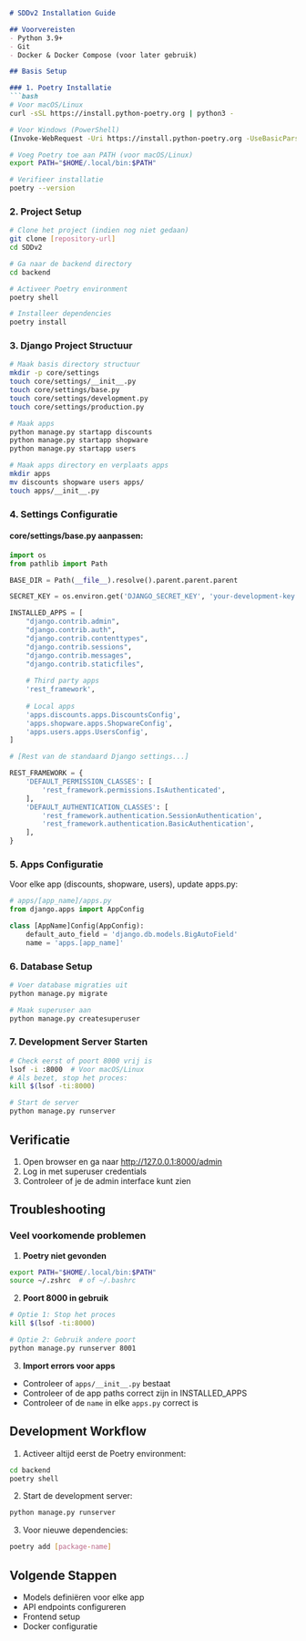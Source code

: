 
```markdown
# SDDv2 Installation Guide

## Voorvereisten
- Python 3.9+
- Git
- Docker & Docker Compose (voor later gebruik)

## Basis Setup

### 1. Poetry Installatie
```bash
# Voor macOS/Linux
curl -sSL https://install.python-poetry.org | python3 -

# Voor Windows (PowerShell)
(Invoke-WebRequest -Uri https://install.python-poetry.org -UseBasicParsing).Content | py -

# Voeg Poetry toe aan PATH (voor macOS/Linux)
export PATH="$HOME/.local/bin:$PATH"

# Verifieer installatie
poetry --version
```

### 2. Project Setup
```bash
# Clone het project (indien nog niet gedaan)
git clone [repository-url]
cd SDDv2

# Ga naar de backend directory
cd backend

# Activeer Poetry environment
poetry shell

# Installeer dependencies
poetry install
```

### 3. Django Project Structuur
```bash
# Maak basis directory structuur
mkdir -p core/settings
touch core/settings/__init__.py
touch core/settings/base.py
touch core/settings/development.py
touch core/settings/production.py

# Maak apps
python manage.py startapp discounts
python manage.py startapp shopware
python manage.py startapp users

# Maak apps directory en verplaats apps
mkdir apps
mv discounts shopware users apps/
touch apps/__init__.py
```

### 4. Settings Configuratie

#### core/settings/base.py aanpassen:
```python
import os
from pathlib import Path

BASE_DIR = Path(__file__).resolve().parent.parent.parent

SECRET_KEY = os.environ.get('DJANGO_SECRET_KEY', 'your-development-key')

INSTALLED_APPS = [
    "django.contrib.admin",
    "django.contrib.auth",
    "django.contrib.contenttypes",
    "django.contrib.sessions",
    "django.contrib.messages",
    "django.contrib.staticfiles",
    
    # Third party apps
    'rest_framework',
    
    # Local apps
    'apps.discounts.apps.DiscountsConfig',
    'apps.shopware.apps.ShopwareConfig',
    'apps.users.apps.UsersConfig',
]

# [Rest van de standaard Django settings...]

REST_FRAMEWORK = {
    'DEFAULT_PERMISSION_CLASSES': [
        'rest_framework.permissions.IsAuthenticated',
    ],
    'DEFAULT_AUTHENTICATION_CLASSES': [
        'rest_framework.authentication.SessionAuthentication',
        'rest_framework.authentication.BasicAuthentication',
    ],
}
```

### 5. Apps Configuratie
Voor elke app (discounts, shopware, users), update apps.py:

```python
# apps/[app_name]/apps.py
from django.apps import AppConfig

class [AppName]Config(AppConfig):
    default_auto_field = 'django.db.models.BigAutoField'
    name = 'apps.[app_name]'
```

### 6. Database Setup
```bash
# Voer database migraties uit
python manage.py migrate

# Maak superuser aan
python manage.py createsuperuser
```

### 7. Development Server Starten
```bash
# Check eerst of poort 8000 vrij is
lsof -i :8000  # Voor macOS/Linux
# Als bezet, stop het proces:
kill $(lsof -ti:8000)

# Start de server
python manage.py runserver
```

## Verificatie
1. Open browser en ga naar http://127.0.0.1:8000/admin
2. Log in met superuser credentials
3. Controleer of je de admin interface kunt zien

## Troubleshooting

### Veel voorkomende problemen

1. **Poetry niet gevonden**
```bash
export PATH="$HOME/.local/bin:$PATH"
source ~/.zshrc  # of ~/.bashrc
```

2. **Poort 8000 in gebruik**
```bash
# Optie 1: Stop het proces
kill $(lsof -ti:8000)

# Optie 2: Gebruik andere poort
python manage.py runserver 8001
```

3. **Import errors voor apps**
- Controleer of `apps/__init__.py` bestaat
- Controleer of de app paths correct zijn in INSTALLED_APPS
- Controleer of de `name` in elke `apps.py` correct is

## Development Workflow
1. Activeer altijd eerst de Poetry environment:
```bash
cd backend
poetry shell
```

2. Start de development server:
```bash
python manage.py runserver
```

3. Voor nieuwe dependencies:
```bash
poetry add [package-name]
```

## Volgende Stappen
- Models definiëren voor elke app
- API endpoints configureren
- Frontend setup
- Docker configuratie